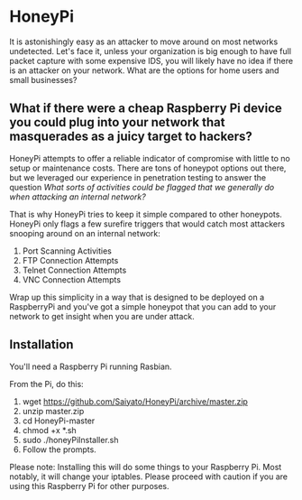 # HoneyPi

It is astonishingly easy as an attacker to move around on most networks undetected. Let's face it, unless your organization is big enough to have full packet capture with some expensive IDS, you will likely have no idea if there is an attacker on your network. What are the options for home users and small businesses? 

## What if there were a cheap Raspberry Pi device you could plug into your network that masquerades as a juicy target to hackers? 

HoneyPi attempts to offer a reliable indicator of compromise with little to no setup or maintenance costs. There are tons of honeypot options out there, but we leveraged our experience in penetration testing to answer the question *What sorts of activities could be flagged that we generally do when attacking an internal network?*

That is why HoneyPi tries to keep it simple compared to other honeypots. HoneyPi only flags a few surefire triggers that would catch most attackers snooping around on an internal network:
 1. Port Scanning Activities
 2. FTP Connection Attempts
 3. Telnet Connection Attempts
 4. VNC Connection Attempts

Wrap up this simplicity in a way that is designed to be deployed on a RaspberryPi and you've got a simple honeypot that you can add to your network to get insight when you are under attack.

## Installation

You'll need a Raspberry Pi running Rasbian.

From the Pi, do this:
 1. wget https://github.com/Saiyato/HoneyPi/archive/master.zip
 2. unzip master.zip
 3. cd HoneyPi-master
 4. chmod +x *.sh
 4. sudo ./honeyPiInstaller.sh
 5. Follow the prompts.
 
Please note: Installing this will do some things to your Raspberry Pi. Most notably, it will change your iptables. Please proceed with caution if you are using this Raspberry Pi for other purposes.
